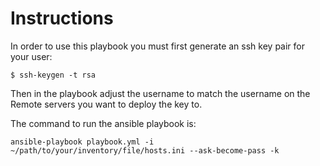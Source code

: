 # Instructions
In order to use this playbook you must first generate an ssh key pair for your user:

```
$ ssh-keygen -t rsa
```

Then in the playbook adjust the username to match the username on the Remote servers you want to deploy the key to.

The command to run the ansible playbook is:

```
ansible-playbook playbook.yml -i ~/path/to/your/inventory/file/hosts.ini --ask-become-pass -k
```
